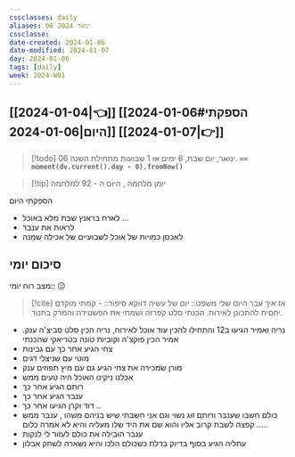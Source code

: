 ```yaml
---
cssclasses: daily
aliases: 06 ינואר 2024
cssclasse: 
date-created: 2024-01-06
date-modified: 2024-01-07
day: 2024-01-06
tags: [daily]
week: 2024-W01
---
```


## [[2024-01-04|👈]] [[2024-01-06#הספקתי היום|2024-01-06]] [[2024-01-07|👉]]

> [!todo]  06 ינואר, יום שבת, 6 ימים או 1 שבועות מתחילת השנה. **`== moment(dv.current().day - 0).fromNow()`**

> [!tip]  יומן מלחמה , היום ה - 92 למלחמה

הספקתי היום

- לארח בראנץ שבת מלא באוכל ...
- לראות את ענבר
- לאכסן כמויות של אוכל לשבועיים של אכילה שמנה

## סיכום יומי

מצב רוח יומי:: 😑

> [!cite] אז איך עבר היום שלי
משפט::  יום של עשיה דווקא
סיפור:: - קמתי מוקדם יחסית להתכונן לאירוח. הכנתי סלט קפרזה ושמתי את הפשטידה והמרק בתנור.

- נריה ואמיר הגיעו ב12 והתחילו להכין עוד אוכל לאירוח, נריה הכין סלט סביצ'ה ענק. אמיר הכין פוקצ'ה וקוביות טונה בטריאקי שהכנתי
- צחי הגיע אחר כך עם גבינות
- מוטי עם שניצלי דגים
- מורן שמכירה את צחי הגיע גם עם מיץ תפוזים ענק
- אכלנו ניקינו האוכל היה טעים ממש
- רותם הגיע אחר כך
- ענבר הגיע אחר כך
- דוד וקרן הגיעו אחר כך ..  
- כולם חשבו שענבר ורותם זוג נשוי וגם אני חשבתי שיש בניהם משהו , ענבר ממש קפצה לשבת קרוב אליו והוא שם את היד שלו מעליה והיא לא אמרה כלום .....
- ענבר הובילה את כולם לעזור לי לנקות
- עתליה הגיע בסוף בדיוק בדלת כשכולם הלכו והיא נשארה לשחק אבלון
